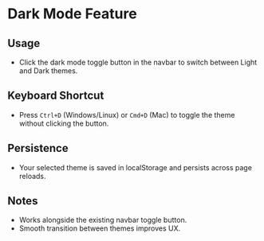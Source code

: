 # Dark Mode Feature

## Usage

- Click the dark mode toggle button in the navbar to switch between Light and Dark themes.

## Keyboard Shortcut

- Press `Ctrl+D` (Windows/Linux) or `Cmd+D` (Mac) to toggle the theme without clicking the button.

## Persistence

- Your selected theme is saved in localStorage and persists across page reloads.

## Notes

- Works alongside the existing navbar toggle button.
- Smooth transition between themes improves UX.
